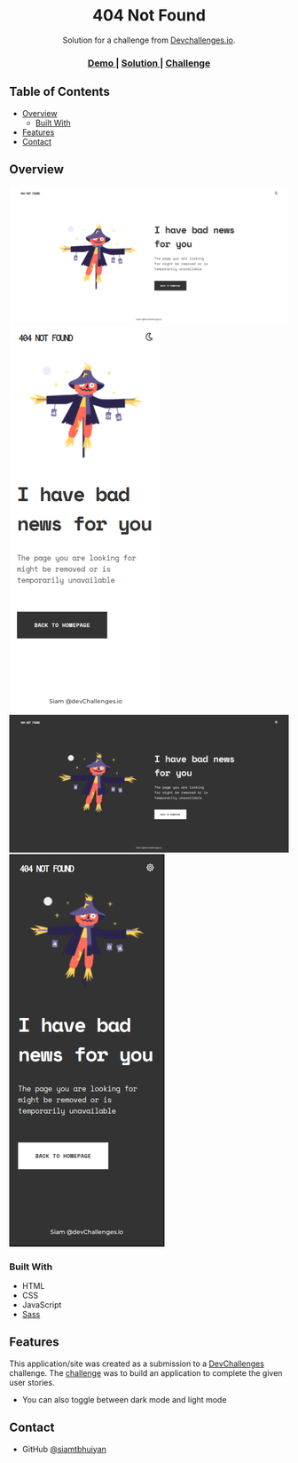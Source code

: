 <!-- Please update value in the {}  -->

<h1 align="center">404 Not Found</h1>

<div align="center">
   Solution for a challenge from  <a href="http://devchallenges.io" target="_blank">Devchallenges.io</a>.
</div>

<div align="center">
  <h3>
    <a href="https://404-not-found-000.netlify.app">
      Demo
    </a>
    <span> | </span>
    <a href="https://devchallenges.io/solutions/98D0NQKU3X9Be4OKCnw6">
      Solution
    </a>
    <span> | </span>
    <a href="https://devchallenges.io/challenges/wBunSb7FPrIepJZAg0sY">
      Challenge
    </a>
  </h3>
</div>

<!-- TABLE OF CONTENTS -->

## Table of Contents

- [Overview](#overview)
  - [Built With](#built-with)
- [Features](#features)
- [Contact](#contact)

<!-- OVERVIEW -->

## Overview

![screenshots](./screenshots/Screenshot-desktop-lightmode.png)
![screenshot](./screenshots/Screenshot-mobile-lightmode.png)
![screenshot](./screenshots/Screenshot-desktop-darkmode.png)
![screenshot](./screenshots/Screenshot-mobile-darkmode.png)



### Built With

<!-- This section should list any major frameworks that you built your project using. Here are a few examples.-->

- HTML
- CSS
- JavaScript
- [Sass](https://sass-lang.com/)

## Features

<!-- List the features of your application or follow the template. Don't share the figma file here :) -->

This application/site was created as a submission to a [DevChallenges](https://devchallenges.io/challenges) challenge. The [challenge](https://devchallenges.io/challenges/wBunSb7FPrIepJZAg0sY) was to build an application to complete the given user stories.
- You can also toggle between dark mode and light mode


## Contact
- GitHub [@siamtbhuiyan](https://github.com/siamtbhuiyan)
